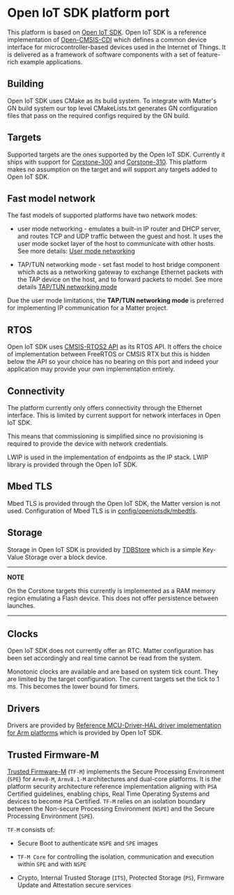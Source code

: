 # Open IoT SDK platform port

This platform is based on
[Open IoT SDK](https://gitlab.arm.com/iot/open-iot-sdk). Open IoT SDK is a
reference implementation of [Open-CMSIS-CDI](https://www.open-cmsis-cdi.org/)
which defines a common device interface for microcontroller-based devices used
in the Internet of Things. It is delivered as a framework of software components
with a set of feature-rich example applications.

## Building

Open IoT SDK uses CMake as its build system. To integrate with Matter's GN build
system our top level CMakeLists.txt generates GN configuration files that pass
on the required configs required by the GN build.

## Targets

Supported targets are the ones supported by the Open IoT SDK. Currently it ships
with support for
[Corstone-300](https://developer.arm.com/Processors/Corstone-300) and
[Corstone-310](https://developer.arm.com/Processors/Corstone-310). This platform
makes no assumption on the target and will support any targets added to Open IoT
SDK.

## Fast model network

The fast models of supported platforms have two network modes:

-   user mode networking - emulates a built-in IP router and DHCP server, and
    routes TCP and UDP traffic between the guest and host. It uses the user mode
    socket layer of the host to communicate with other hosts. See more details:
    [User mode networking](https://developer.arm.com/documentation/100964/1116/Introduction-to-the-Fast-Models-Reference-Manual/User-mode-networking)

-   TAP/TUN networking mode - set fast model to host bridge component which acts
    as a networking gateway to exchange Ethernet packets with the TAP device on
    the host, and to forward packets to model. See more details
    [TAP/TUN networking mode](https://developer.arm.com/documentation/100964/1116/Introduction-to-the-Fast-Models-Reference-Manual/TAP-TUN-networking)

Due the user mode limitations, the **TAP/TUN networking mode** is preferred for
implementing IP communication for a Matter project.

## RTOS

Open IoT SDK uses
[CMSIS-RTOS2 API](https://www.keil.com/pack/doc/cmsis/RTOS2/html/group__CMSIS__RTOS.html)
as its RTOS API. It offers the choice of implementation between FreeRTOS or
CMSIS RTX but this is hidden below the API so your choice has no bearing on this
port and indeed your application may provide your own implementation entirely.

## Connectivity

The platform currently only offers connectivity through the Ethernet interface.
This is limited by current support for network interfaces in Open IoT SDK.

This means that commissioning is simplified since no provisioning is required to
provide the device with network credentials.

LWIP is used in the implementation of endpoints as the IP stack. LWIP library is
provided through the Open IoT SDK.

## Mbed TLS

Mbed TLS is provided through the Open IoT SDK, the Matter version is not used.
Configuration of Mbed TLS is in
[config/openiotsdk/mbedtls](../../config/openiotsdk/mbedtls).

## Storage

Storage in Open IoT SDK is provided by
[TDBStore](https://gitlab.arm.com/iot/open-iot-sdk/storage) which is a simple
Key-Value Storage over a block device.

---

**NOTE**

On the Corstone targets this currently is implemented as a RAM memory region
emulating a Flash device. This does not offer persistence between launches.

---

## Clocks

Open IoT SDK does not currently offer an RTC. Matter configuration has been set
accordingly and real time cannot be read from the system.

Monotonic clocks are available and are based on system tick count. They are
limited by the target configuration. The current targets set the tick to 1 ms.
This becomes the lower bound for timers.

## Drivers

Drivers are provided by
[Reference MCU-Driver-HAL driver implementation for Arm platforms](https://gitlab.arm.com/iot/open-iot-sdk/mcu-driver-hal/mcu-driver-reference-platforms-for-arm)
which is provided by Open IoT SDK.

## Trusted Firmware-M

[Trusted Firmware-M](https://tf-m-user-guide.trustedfirmware.org) (`TF-M`)
implements the Secure Processing Environment (`SPE`) for `Armv8-M`, `Armv8.1-M`
architectures and dual-core platforms. It is the platform security architecture
reference implementation aligning with `PSA` Certified guidelines, enabling
chips, Real Time Operating Systems and devices to become `PSA` Certified. `TF-M`
relies on an isolation boundary between the Non-secure Processing Environment
(`NSPE`) and the Secure Processing Environment (`SPE`).

`TF-M` consists of:

-   Secure Boot to authenticate `NSPE` and `SPE` images

-   `TF-M Core` for controlling the isolation, communication and execution
    within `SPE` and with `NSPE`

-   Crypto, Internal Trusted Storage (`ITS`), Protected Storage (`PS`), Firmware
    Update and Attestation secure services
